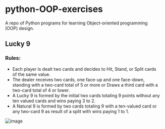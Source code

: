 # python-OOP-exercises

A repo of Python programs for learning Object-oriented programming (OOP) design.

## Lucky 9
### Rules:

* Each player is dealt two cards and decides to Hit, Stand, or Split cards of the same value. 
* The dealer receives two cards, one face-up and one face-down, standing with a two-card total of 5 or more or Draws a third card with a two-card total of 4 or lower.
* A Lucky 9 is formed by the initial two cards totaling 9 points without any ten valued cards and wins paying 3 to 2.
* A Natural 9 is formed by two cards totaling 9 with a ten-valued card or any two-card 9 as result of a split with wins paying 1 to 1.

![image](https://user-images.githubusercontent.com/34089191/163188753-f1d10eeb-fa98-4668-979e-bbf0db26c2b3.png)
